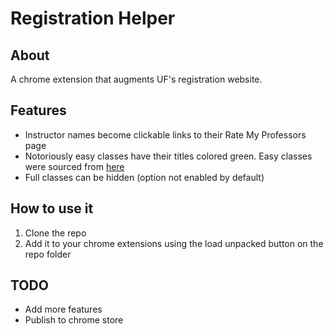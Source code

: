 # Registration Helper


## About
A chrome extension that augments UF's registration website.


## Features
* Instructor names become clickable links to their Rate My Professors page
* Notoriously easy classes have their titles colored green.  Easy classes were sourced from [here](https://docs.google.com/document/d/1k6Tc5JZgJAFlnCRdKZePkwYUUM6Pq_skUdwwCKUF2Ko/edit)
* Full classes can be hidden (option not enabled by default)

## How to use it
1. Clone the repo
2. Add it to your chrome extensions using the load unpacked button on the repo folder



## TODO
* Add more features
* Publish to chrome store
